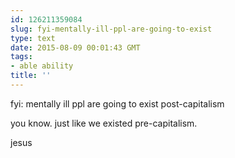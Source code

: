 ```yaml
---
id: 126211359084
slug: fyi-mentally-ill-ppl-are-going-to-exist
type: text
date: 2015-08-09 00:01:43 GMT
tags:
- able ability
title: ''
---
```

<p>fyi: mentally ill ppl are going to exist post-capitalism</p><p>you know. just like we existed pre-capitalism.</p><p>jesus</p>